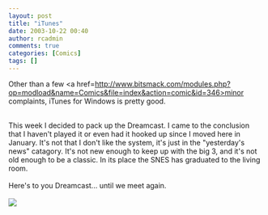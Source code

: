 ```yaml
---
layout: post
title: "iTunes"
date: 2003-10-22 00:40
author: rcadmin
comments: true
categories: [Comics]
tags: []
---
```

Other than a few <a href=http://www.bitsmack.com/modules.php?op=modload&name=Comics&file=index&action=comic&id=346>minor complaints,</a> iTunes for Windows is pretty good.
<br />

<br />
This week I decided to pack up the Dreamcast. I came to the conclusion that I haven't played it or even had it hooked up since I moved here in January. It's not that I don't like the system, it's just in the "yesterday's news" catagory. It's not new enough to keep up with the big 3, and it's not old enough to be a classic. In its place the SNES has graduated to the living room. 
<br />

<br />
Here's to you Dreamcast... until we meet again.<Br><br><!--more--><img src='http://dl.bitsmack.com/comics/20031022.gif' alt'' />
